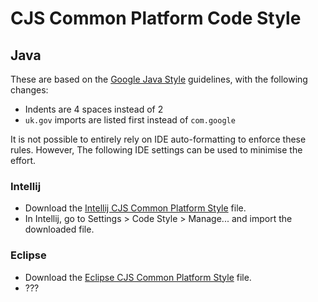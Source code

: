 # CJS Common Platform Code Style

## Java

These are based on the [Google Java Style](http://google.github.io/styleguide/javaguide.html)
guidelines, with the following changes:

* Indents are 4 spaces instead of 2
* `uk.gov` imports are listed first instead of `com.google`

It is not possible to entirely rely on IDE auto-formatting to enforce these rules. However, The following IDE settings can be
used to minimise the effort.

### Intellij

* Download the [Intellij CJS Common Platform Style](https://github.com/google/styleguide/raw/master/intellij-java-cjs-style.xml) file.
* In Intellij, go to Settings > Code Style > Manage... and import the downloaded file.

### Eclipse

* Download the [Eclipse CJS Common Platform Style](https://github.com/google/styleguide/raw/master/eclipse-java-cjs-style.xml) file.
* ???
